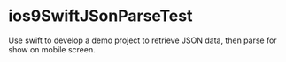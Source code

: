 # ios9SwiftJSonParseTest
Use swift to develop a demo project to retrieve JSON data, then parse for show on mobile screen.
